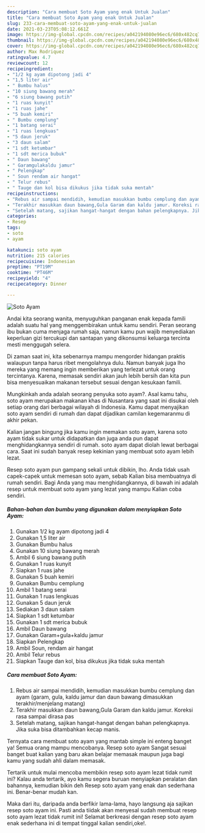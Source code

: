 ```yaml
---
description: "Cara membuat Soto Ayam yang enak Untuk Jualan"
title: "Cara membuat Soto Ayam yang enak Untuk Jualan"
slug: 233-cara-membuat-soto-ayam-yang-enak-untuk-jualan
date: 2021-03-23T05:08:12.661Z
image: https://img-global.cpcdn.com/recipes/a042194080e96ec6/680x482cq70/soto-ayam-foto-resep-utama.jpg
thumbnail: https://img-global.cpcdn.com/recipes/a042194080e96ec6/680x482cq70/soto-ayam-foto-resep-utama.jpg
cover: https://img-global.cpcdn.com/recipes/a042194080e96ec6/680x482cq70/soto-ayam-foto-resep-utama.jpg
author: Max Rodriquez
ratingvalue: 4.7
reviewcount: 12
recipeingredient:
- "1/2 kg ayam dipotong jadi 4"
- "1,5 liter air"
- " Bumbu halus"
- "10 siung bawang merah"
- "6 siung bawang putih"
- "1 ruas kunyit"
- "1 ruas jahe"
- "5 buah kemiri"
- " Bumbu cemplung"
- "1 batang serai"
- "1 ruas lengkuas"
- "5 daun jeruk"
- "3 daun salam"
- "1 sdt ketumbar"
- "1 sdt merica bubuk"
- " Daun bawang"
- " Garamgulakaldu jamur"
- " Pelengkap"
- " Soun rendam air hangat"
- " Telur rebus"
- " Tauge dan kol bisa dikukus jika tidak suka mentah"
recipeinstructions:
- "Rebus air sampai mendidih, kemudian masukkan bumbu cemplung dan ayam (garam, gula, kaldu jamur dan daun bawang dimasukkan terakhir/menjelang matang)"
- "Terakhir masukkan daun bawang,Gula Garam dan kaldu jamur. Koreksi rasa sampai dirasa pas"
- "Setelah matang, sajikan hangat-hangat dengan bahan pelengkapnya. Jika suka bisa ditambahkan kecap manis."
categories:
- Resep
tags:
- soto
- ayam

katakunci: soto ayam 
nutrition: 215 calories
recipecuisine: Indonesian
preptime: "PT19M"
cooktime: "PT46M"
recipeyield: "4"
recipecategory: Dinner

---
```



![Soto Ayam](https://img-global.cpcdn.com/recipes/a042194080e96ec6/680x482cq70/soto-ayam-foto-resep-utama.jpg)

Andai kita seorang wanita, menyuguhkan panganan enak kepada famili adalah suatu hal yang menggembirakan untuk kamu sendiri. Peran seorang ibu bukan cuma menjaga rumah saja, namun kamu pun wajib menyediakan keperluan gizi tercukupi dan santapan yang dikonsumsi keluarga tercinta mesti menggugah selera.

Di zaman  saat ini, kita sebenarnya mampu mengorder hidangan praktis walaupun tanpa harus ribet mengolahnya dulu. Namun banyak juga lho mereka yang memang ingin memberikan yang terlezat untuk orang tercintanya. Karena, memasak sendiri akan jauh lebih bersih dan kita pun bisa menyesuaikan makanan tersebut sesuai dengan kesukaan famili. 



Mungkinkah anda adalah seorang penyuka soto ayam?. Asal kamu tahu, soto ayam merupakan makanan khas di Nusantara yang saat ini disukai oleh setiap orang dari berbagai wilayah di Indonesia. Kamu dapat menyajikan soto ayam sendiri di rumah dan dapat dijadikan camilan kegemaranmu di akhir pekan.

Kalian jangan bingung jika kamu ingin memakan soto ayam, karena soto ayam tidak sukar untuk didapatkan dan juga anda pun dapat menghidangkannya sendiri di rumah. soto ayam dapat diolah lewat berbagai cara. Saat ini sudah banyak resep kekinian yang membuat soto ayam lebih lezat.

Resep soto ayam pun gampang sekali untuk dibikin, lho. Anda tidak usah capek-capek untuk memesan soto ayam, sebab Kalian bisa membuatnya di rumah sendiri. Bagi Anda yang mau menghidangkannya, di bawah ini adalah resep untuk membuat soto ayam yang lezat yang mampu Kalian coba sendiri.

<!--inarticleads1-->

##### Bahan-bahan dan bumbu yang digunakan dalam menyiapkan Soto Ayam:

1. Gunakan 1/2 kg ayam dipotong jadi 4
1. Gunakan 1,5 liter air
1. Gunakan  Bumbu halus
1. Gunakan 10 siung bawang merah
1. Ambil 6 siung bawang putih
1. Gunakan 1 ruas kunyit
1. Siapkan 1 ruas jahe
1. Gunakan 5 buah kemiri
1. Gunakan  Bumbu cemplung
1. Ambil 1 batang serai
1. Gunakan 1 ruas lengkuas
1. Gunakan 5 daun jeruk
1. Sediakan 3 daun salam
1. Siapkan 1 sdt ketumbar
1. Gunakan 1 sdt merica bubuk
1. Ambil  Daun bawang
1. Gunakan  Garam+gula+kaldu jamur
1. Siapkan  Pelengkap
1. Ambil  Soun, rendam air hangat
1. Ambil  Telur rebus
1. Siapkan  Tauge dan kol, bisa dikukus jika tidak suka mentah




<!--inarticleads2-->

##### Cara membuat Soto Ayam:

1. Rebus air sampai mendidih, kemudian masukkan bumbu cemplung dan ayam (garam, gula, kaldu jamur dan daun bawang dimasukkan terakhir/menjelang matang)
1. Terakhir masukkan daun bawang,Gula Garam dan kaldu jamur. Koreksi rasa sampai dirasa pas
1. Setelah matang, sajikan hangat-hangat dengan bahan pelengkapnya. Jika suka bisa ditambahkan kecap manis.




Ternyata cara membuat soto ayam yang mantab simple ini enteng banget ya! Semua orang mampu mencobanya. Resep soto ayam Sangat sesuai banget buat kalian yang baru akan belajar memasak maupun juga bagi kamu yang sudah ahli dalam memasak.

Tertarik untuk mulai mencoba membikin resep soto ayam lezat tidak rumit ini? Kalau anda tertarik, ayo kamu segera buruan menyiapkan peralatan dan bahannya, kemudian bikin deh Resep soto ayam yang enak dan sederhana ini. Benar-benar mudah kan. 

Maka dari itu, daripada anda berfikir lama-lama, hayo langsung aja sajikan resep soto ayam ini. Pasti anda tiidak akan menyesal sudah membuat resep soto ayam lezat tidak rumit ini! Selamat berkreasi dengan resep soto ayam enak sederhana ini di tempat tinggal kalian sendiri,oke!.

